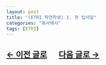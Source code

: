 ```yaml
---
layout: post
title: "(ETRI 학연학생) 1. 첫 입사일"
categories: "회사에서"
tags: [ETRI]
---
```


## [←  이전 글로](https://maizer2.github.io/회사에서/2022/03/01/(ETRI-학연)-0.-대전으로.html) 　 [다음 글로 →](https://maizer2.github.io/회사에서/2022/03/03/(ETRI-학연)-2.-기숙사로.html)
